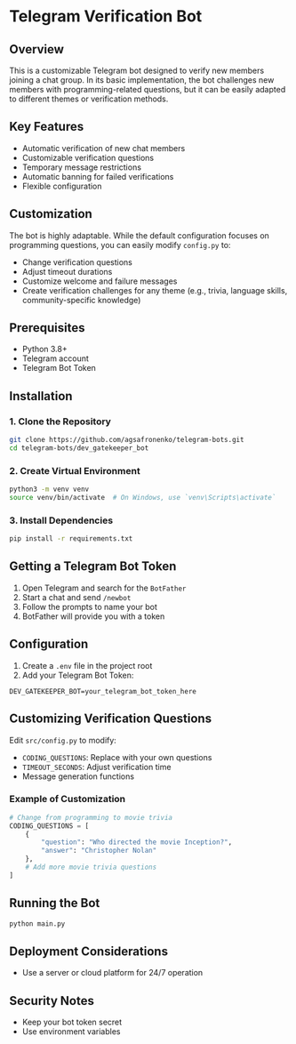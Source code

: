 # Telegram Verification Bot

## Overview

This is a customizable Telegram bot designed to verify new members joining a chat group. In its basic implementation, the bot challenges new members with programming-related questions, but it can be easily adapted to different themes or verification methods.

## Key Features

- Automatic verification of new chat members
- Customizable verification questions
- Temporary message restrictions
- Automatic banning for failed verifications
- Flexible configuration

## Customization

The bot is highly adaptable. While the default configuration focuses on programming questions, you can easily modify `config.py` to:

- Change verification questions
- Adjust timeout durations
- Customize welcome and failure messages
- Create verification challenges for any theme (e.g., trivia, language skills, community-specific knowledge)

## Prerequisites

- Python 3.8+
- Telegram account
- Telegram Bot Token

## Installation

### 1. Clone the Repository

```bash
git clone https://github.com/agsafronenko/telegram-bots.git
cd telegram-bots/dev_gatekeeper_bot
```

### 2. Create Virtual Environment

```bash
python3 -m venv venv
source venv/bin/activate  # On Windows, use `venv\Scripts\activate`
```

### 3. Install Dependencies

```bash
pip install -r requirements.txt
```

## Getting a Telegram Bot Token

1. Open Telegram and search for the `BotFather`
2. Start a chat and send `/newbot`
3. Follow the prompts to name your bot
4. BotFather will provide you with a token

## Configuration

1. Create a `.env` file in the project root
2. Add your Telegram Bot Token:

```
DEV_GATEKEEPER_BOT=your_telegram_bot_token_here
```

## Customizing Verification Questions

Edit `src/config.py` to modify:

- `CODING_QUESTIONS`: Replace with your own questions
- `TIMEOUT_SECONDS`: Adjust verification time
- Message generation functions

### Example of Customization

```python
# Change from programming to movie trivia
CODING_QUESTIONS = [
    {
        "question": "Who directed the movie Inception?",
        "answer": "Christopher Nolan"
    },
    # Add more movie trivia questions
]
```

## Running the Bot

```bash
python main.py
```

## Deployment Considerations

- Use a server or cloud platform for 24/7 operation

## Security Notes

- Keep your bot token secret
- Use environment variables
